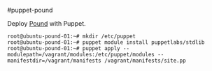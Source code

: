 #puppet-pound

Deploy [Pound](http://www.apsis.ch/pound) with Puppet.


```
root@ubuntu-pound-01:~# mkdir /etc/puppet
root@ubuntu-pound-01:~# puppet module install puppetlabs/stdlib
root@ubuntu-pound-01:~# puppet apply --modulepath=/vagrant/modules:/etc/puppet/modules --manifestdir=/vagrant/manifests /vagrant/manifests/site.pp
```
